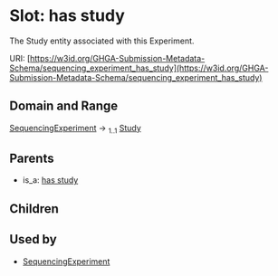 
# Slot: has study


The Study entity associated with this Experiment.

URI: [https://w3id.org/GHGA-Submission-Metadata-Schema/sequencing_experiment_has_study](https://w3id.org/GHGA-Submission-Metadata-Schema/sequencing_experiment_has_study)


## Domain and Range

[SequencingExperiment](SequencingExperiment.md) &#8594;  <sub>1..1</sub> [Study](Study.md)

## Parents

 *  is_a: [has study](has_study.md)

## Children


## Used by

 * [SequencingExperiment](SequencingExperiment.md)
